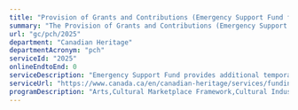 ```yaml
---
title: "Provision of Grants and Contributions (Emergency Support Fund for Cultural, Heritage and Sport Organizations)"
summary: "The Provision of Grants and Contributions (Emergency Support Fund for Cultural, Heritage and Sport Organizations) service from Canadian Heritage is not available end-to-end online, according to the GC Service Inventory."
url: "gc/pch/2025"
department: "Canadian Heritage"
departmentAcronym: "pch"
serviceId: "2025"
onlineEndtoEnd: 0
serviceDescription: "Emergency Support Fund provides additional temporary relief to support cultural, heritage and sport organizations and help them plan for the future. The Fund will help maintain jobs and support business continuity for organizations whose viability has been negatively impacted by the COVID-19 pandemic."
serviceUrl: "https://www.canada.ca/en/canadian-heritage/services/funding/information-covid-19/emergency-support-fund.html"
programDescription: "Arts,Cultural Marketplace Framework,Cultural Industries Support and Development,National Celebrations, Commemorations and Symbols,Community Engagement and Heritage,Preservation of and Access to Heritage,Learning About Canadian History,Sport Development and High Performance"
---
```

